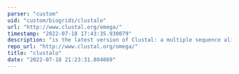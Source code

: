 ```yaml
---
parser: "custom"
uid: "custom/biogrids/clustalo"
url: "http://www.clustal.org/omega/"
timestamp: "2022-07-18 17:43:35.930079"
description: "is the latest version of Clustal: a multiple sequence alignment program for DNA or proteins."
repo_url: "http://www.clustal.org/omega/"
title: "clustalo"
date: "2022-07-18 21:23:31.804869"
---
```

